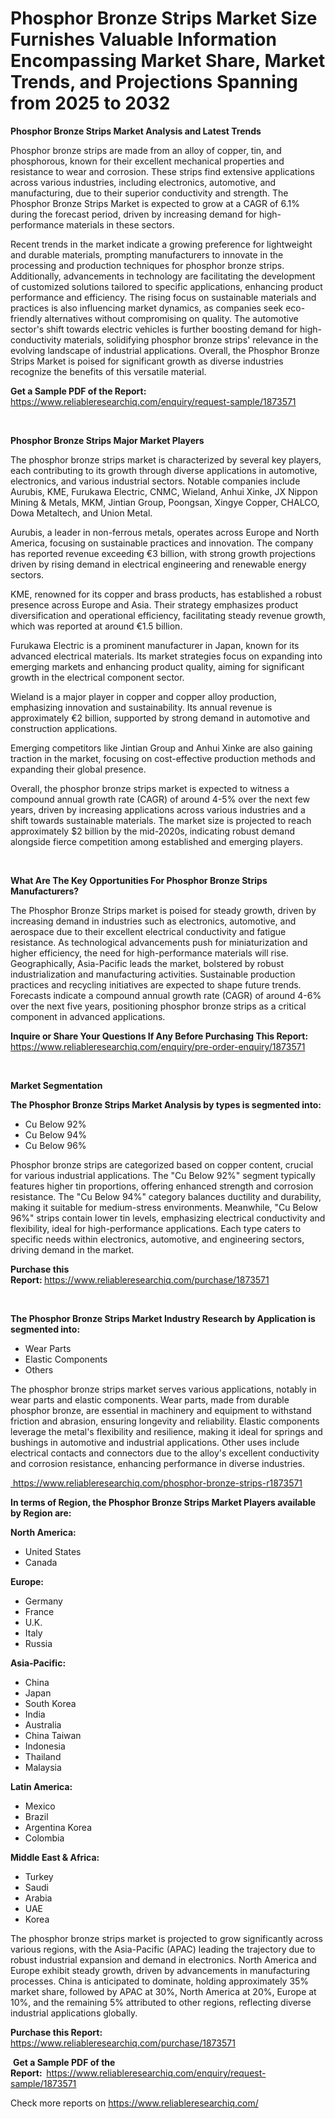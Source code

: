 <p><h1>Phosphor Bronze Strips Market Size Furnishes Valuable Information Encompassing Market Share, Market Trends, and Projections Spanning from 2025 to 2032</h1></p><p><strong>Phosphor Bronze Strips Market Analysis and Latest Trends</strong></p>
<p><p>Phosphor bronze strips are made from an alloy of copper, tin, and phosphorous, known for their excellent mechanical properties and resistance to wear and corrosion. These strips find extensive applications across various industries, including electronics, automotive, and manufacturing, due to their superior conductivity and strength. The Phosphor Bronze Strips Market is expected to grow at a CAGR of 6.1% during the forecast period, driven by increasing demand for high-performance materials in these sectors.</p><p>Recent trends in the market indicate a growing preference for lightweight and durable materials, prompting manufacturers to innovate in the processing and production techniques for phosphor bronze strips. Additionally, advancements in technology are facilitating the development of customized solutions tailored to specific applications, enhancing product performance and efficiency. The rising focus on sustainable materials and practices is also influencing market dynamics, as companies seek eco-friendly alternatives without compromising on quality. The automotive sector's shift towards electric vehicles is further boosting demand for high-conductivity materials, solidifying phosphor bronze strips' relevance in the evolving landscape of industrial applications. Overall, the Phosphor Bronze Strips Market is poised for significant growth as diverse industries recognize the benefits of this versatile material.</p></p>
<p><strong>Get a Sample PDF of the Report:&nbsp;</strong> <a href="https://www.reliableresearchiq.com/enquiry/request-sample/1873571?utm_campaign=3308&utm_medium=2&utm_source=Github&utm_content=ia&utm_term=31032025&utm_id=phosphor-bronze-strips">https://www.reliableresearchiq.com/enquiry/request-sample/1873571</a></p>
<p>&nbsp;</p>
<p><strong>Phosphor Bronze Strips Major Market Players</strong></p>
<p><p>The phosphor bronze strips market is characterized by several key players, each contributing to its growth through diverse applications in automotive, electronics, and various industrial sectors. Notable companies include Aurubis, KME, Furukawa Electric, CNMC, Wieland, Anhui Xinke, JX Nippon Mining & Metals, MKM, Jintian Group, Poongsan, Xingye Copper, CHALCO, Dowa Metaltech, and Union Metal.</p><p>Aurubis, a leader in non-ferrous metals, operates across Europe and North America, focusing on sustainable practices and innovation. The company has reported revenue exceeding €3 billion, with strong growth projections driven by rising demand in electrical engineering and renewable energy sectors.</p><p>KME, renowned for its copper and brass products, has established a robust presence across Europe and Asia. Their strategy emphasizes product diversification and operational efficiency, facilitating steady revenue growth, which was reported at around €1.5 billion.</p><p>Furukawa Electric is a prominent manufacturer in Japan, known for its advanced electrical materials. Its market strategies focus on expanding into emerging markets and enhancing product quality, aiming for significant growth in the electrical component sector.</p><p>Wieland is a major player in copper and copper alloy production, emphasizing innovation and sustainability. Its annual revenue is approximately €2 billion, supported by strong demand in automotive and construction applications.</p><p>Emerging competitors like Jintian Group and Anhui Xinke are also gaining traction in the market, focusing on cost-effective production methods and expanding their global presence.</p><p>Overall, the phosphor bronze strips market is expected to witness a compound annual growth rate (CAGR) of around 4-5% over the next few years, driven by increasing applications across various industries and a shift towards sustainable materials. The market size is projected to reach approximately $2 billion by the mid-2020s, indicating robust demand alongside fierce competition among established and emerging players.</p></p>
<p>&nbsp;</p>
<p><strong>What Are The Key Opportunities For Phosphor Bronze Strips Manufacturers?</strong></p>
<p><p>The Phosphor Bronze Strips market is poised for steady growth, driven by increasing demand in industries such as electronics, automotive, and aerospace due to their excellent electrical conductivity and fatigue resistance. As technological advancements push for miniaturization and higher efficiency, the need for high-performance materials will rise. Geographically, Asia-Pacific leads the market, bolstered by robust industrialization and manufacturing activities. Sustainable production practices and recycling initiatives are expected to shape future trends. Forecasts indicate a compound annual growth rate (CAGR) of around 4-6% over the next five years, positioning phosphor bronze strips as a critical component in advanced applications.</p></p>
<p><strong>Inquire or Share Your Questions If Any Before Purchasing This Report:</strong> <a href="https://www.reliableresearchiq.com/enquiry/pre-order-enquiry/1873571?utm_campaign=3308&utm_medium=2&utm_source=Github&utm_content=ia&utm_term=31032025&utm_id=phosphor-bronze-strips">https://www.reliableresearchiq.com/enquiry/pre-order-enquiry/1873571</a></p>
<p>&nbsp;</p>
<p><strong>Market Segmentation</strong></p>
<p><strong>The Phosphor Bronze Strips Market Analysis by types is segmented into:</strong></p>
<p><ul><li>Cu Below 92%</li><li>Cu Below 94%</li><li>Cu Below 96%</li></ul></p>
<p><p>Phosphor bronze strips are categorized based on copper content, crucial for various industrial applications. The "Cu Below 92%" segment typically features higher tin proportions, offering enhanced strength and corrosion resistance. The "Cu Below 94%" category balances ductility and durability, making it suitable for medium-stress environments. Meanwhile, "Cu Below 96%" strips contain lower tin levels, emphasizing electrical conductivity and flexibility, ideal for high-performance applications. Each type caters to specific needs within electronics, automotive, and engineering sectors, driving demand in the market.</p></p>
<p><strong>Purchase this Report:&nbsp;</strong><a href="https://www.reliableresearchiq.com/purchase/1873571?utm_campaign=3308&utm_medium=2&utm_source=Github&utm_content=ia&utm_term=31032025&utm_id=phosphor-bronze-strips">https://www.reliableresearchiq.com/purchase/1873571</a></p>
<p>&nbsp;</p>
<p><strong>The Phosphor Bronze Strips Market Industry Research by Application is segmented into:</strong></p>
<p><ul><li>Wear Parts</li><li>Elastic Components</li><li>Others</li></ul></p>
<p><p>The phosphor bronze strips market serves various applications, notably in wear parts and elastic components. Wear parts, made from durable phosphor bronze, are essential in machinery and equipment to withstand friction and abrasion, ensuring longevity and reliability. Elastic components leverage the metal's flexibility and resilience, making it ideal for springs and bushings in automotive and industrial applications. Other uses include electrical contacts and connectors due to the alloy's excellent conductivity and corrosion resistance, enhancing performance in diverse industries.</p></p>
<p><a href="https://www.reliableresearchiq.com/phosphor-bronze-strips-r1873571?utm_campaign=3308&utm_medium=2&utm_source=Github&utm_content=ia&utm_term=31032025&utm_id=phosphor-bronze-strips">&nbsp;https://www.reliableresearchiq.com/phosphor-bronze-strips-r1873571</a></p>
<p><strong>In terms of Region, the Phosphor Bronze Strips Market Players available by Region are:</strong></p>
<p>
    <p> <strong> North America: </strong>
        <ul>
            <li>United States</li>
            <li>Canada</li>
        </ul>
        </p> 
    <p> <strong> Europe: </strong>
        <ul>
            <li>Germany</li>
            <li>France</li>
            <li>U.K.</li>
            <li>Italy</li>
            <li>Russia</li>
        </ul>
        </p> 
    <p> <strong> Asia-Pacific: </strong>
        <ul>
            <li>China</li>
            <li>Japan</li>
            <li>South Korea</li>
            <li>India</li>
            <li>Australia</li>
            <li>China Taiwan</li>
            <li>Indonesia</li>
            <li>Thailand</li>
            <li>Malaysia</li>
        </ul>
        </p> 
    <p> <strong> Latin America: </strong>
        <ul>
            <li>Mexico</li>
            <li>Brazil</li>
            <li>Argentina Korea</li>
            <li>Colombia</li>
        </ul>
        </p> 
    <p> <strong> Middle East & Africa: </strong>
        <ul>
            <li>Turkey</li>
            <li>Saudi</li>
            <li>Arabia</li>
            <li>UAE</li>
            <li>Korea</li>
        </ul>
    </p>
    </p>
<p><p>The phosphor bronze strips market is projected to grow significantly across various regions, with the Asia-Pacific (APAC) leading the trajectory due to robust industrial expansion and demand in electronics. North America and Europe exhibit steady growth, driven by advancements in manufacturing processes. China is anticipated to dominate, holding approximately 35% market share, followed by APAC at 30%, North America at 20%, Europe at 10%, and the remaining 5% attributed to other regions, reflecting diverse industrial applications globally.</p></p>
<p><strong>Purchase this Report: </strong><a href="https://www.reliableresearchiq.com/purchase/1873571?utm_campaign=3308&utm_medium=2&utm_source=Github&utm_content=ia&utm_term=31032025&utm_id=phosphor-bronze-strips">https://www.reliableresearchiq.com/purchase/1873571</a></p>
<p>&nbsp;<strong>Get a Sample PDF of the Report:&nbsp;&nbsp;</strong><a href="https://www.reliableresearchiq.com/enquiry/request-sample/1873571?utm_campaign=3308&utm_medium=2&utm_source=Github&utm_content=ia&utm_term=31032025&utm_id=phosphor-bronze-strips">https://www.reliableresearchiq.com/enquiry/request-sample/1873571</a></p>
<p><strong></strong></p>
<p>Check more reports on <a href="https://www.reliableresearchiq.com/?utm_campaign=3308&utm_medium=2&utm_source=Github&utm_content=ia&utm_term=31032025&utm_id=phosphor-bronze-strips">https://www.reliableresearchiq.com/</a></p>